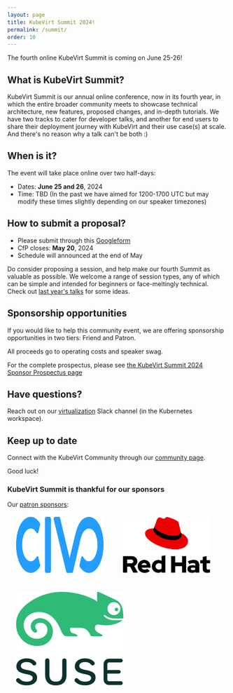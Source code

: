 ```yaml
---
layout: page
title: KubeVirt Summit 2024!
permalink: /summit/
order: 10
---
```


The fourth online KubeVirt Summit is coming on June 25-26!

## What is KubeVirt Summit?

KubeVirt Summit is our annual online conference, now in its fourth year, in which the entire broader community meets to showcase technical architecture, new features, proposed changes, and in-depth tutorials.
We have two tracks to cater for developer talks, and another for end users to share their deployment journey with KubeVirt and their use case(s) at scale. And there's no reason why a talk can't be both :) 

## When is it?

The event will take place online over two half-days:

- Dates: **June 25 and 26**, 2024
- Time: TBD 
(In the past we have aimed for 1200-1700 UTC but may modify these times slightly depending on our speaker timezones)

## How to submit a proposal?

- Please submit through this [Googleform](https://docs.google.com/forms/d/e/1FAIpQLSeELmfpD_20kZnrciXkdSdDS_MLFLN9xSaZDKptNPjg3JGLaA/viewform)
- CfP closes: **May 20**, 2024
- Schedule will announced at the end of May

Do consider proposing a session, and help make our fourth Summit as valuable as possible. We welcome a range of session types, any of which can be simple and intended for beginners or face-meltingly technical. Check out [last year's talks](https://www.youtube.com/playlist?list=PLnLpXX8KHIYwe_V5pCXfXVDs-lY5dX55Q) for some ideas.

## Sponsorship opportunities

If you would like to help this community event, we are offering sponsorship opportunities in two tiers: Friend and Patron.

All proceeds go to operating costs and speaker swag.

For the complete prospectus, please see [the KubeVirt Summit 2024 Sponsor Prospectus page](/sponsor/)

## Have questions?

Reach out on our [virtualization](https://kubernetes.slack.com/messages/virtualization) Slack channel (in the Kubernetes workspace).

## Keep up to date

Connect with the KubeVirt Community through our [community page](/community).

Good luck!

### KubeVirt Summit is thankful for our sponsors

Our [patron sponsors](/sponsor/): <br>
<img src="../assets/images/CIVO_sponsor.svg" width="200" height="128" style="margin: 10px; padding: 10px;">
<img src="../assets/images/Red_Hat_sponsor.svg" width="200" height="128" style="margin: 10px; padding: 10px;">
<img src="../assets/images/SUSE_sponsor.svg" style="padding: 10px; margin: 10px;">
